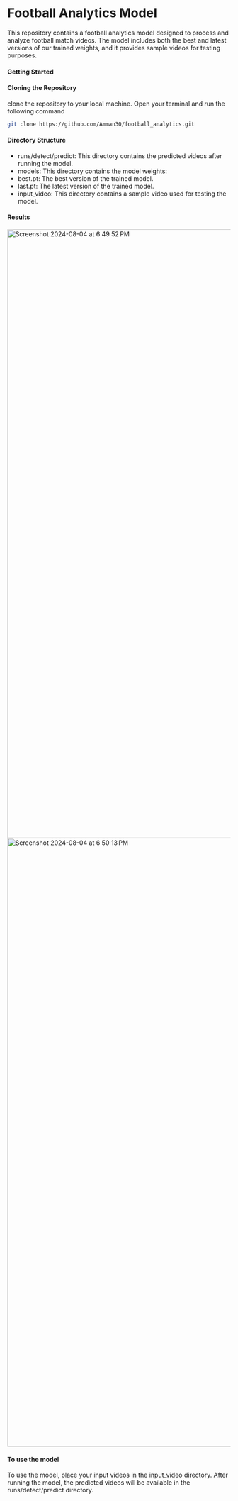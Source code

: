 <h1>Football Analytics Model</h1>
<span>This repository contains a football analytics model designed to process and analyze football match videos. The model includes both the best and latest versions of our trained weights, and it provides sample videos for testing purposes.</span>

<h4>Getting Started</h4>
<h4>Cloning the Repository</h4>
<span>clone the repository to your local machine. Open your terminal and run the following command</span>

```bash
git clone https://github.com/Amman30/football_analytics.git
```
<h4>Directory Structure</h4>
<ul>
<li>runs/detect/predict: This directory contains the predicted videos after running the model.</li>
<li>models: This directory contains the model weights:</li>
<li>best.pt: The best version of the trained model.</li>
<li>last.pt: The latest version of the trained model.</li>
<li>input_video: This directory contains a sample video used for testing the model.
</ul>
<h4>Results</h4>
<img width="1373" alt="Screenshot 2024-08-04 at 6 49 52 PM" src="https://github.com/user-attachments/assets/24279ba5-dd4d-43da-a1c0-c56dba606754">
<img width="1373" alt="Screenshot 2024-08-04 at 6 50 13 PM" src="https://github.com/user-attachments/assets/cc67345d-9846-4465-bc7f-4a18a13417d5">

<h4>To use the model</h4>
<span>To use the model, place your input videos in the input_video directory. After running the model, the predicted videos will be available in the runs/detect/predict directory.</span>
